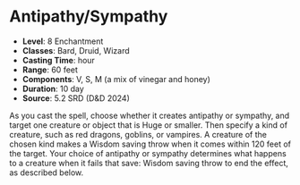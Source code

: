 # Antipathy/Sympathy

- **Level**: 8 Enchantment
- **Classes**: Bard, Druid, Wizard
- **Casting Time**: hour
- **Range**: 60 feet
- **Components**: V, S, M (a mix of vinegar and honey)
- **Duration**: 10 day
- **Source**: 5.2 SRD (D&D 2024)

As you cast the spell, choose whether it creates antipathy or sympathy, and target one creature or object that is Huge or smaller. Then specify a kind of creature, such as red dragons, goblins, or vampires. A creature of the chosen kind makes a Wisdom saving throw when it comes within 120 feet of the target. Your choice of antipathy or sympathy determines what happens to a creature when it fails that save: Wisdom saving throw to end the effect, as described below.

